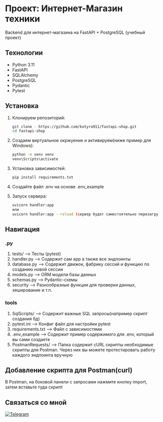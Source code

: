 # Проект: Интернет-Магазин техники
Backend для интернет-магазина на FastAPI + PostgreSQL (учебный проект)

## Технологии
- Python 3.11
- FastAPI
- SQLAlchemy
- PostgreSQL
- Pydantic
- Pytest

## Установка
1. Клонируем репозиторий:
   ```bash
   git clone - https://github.com/kotyra911/fastapi-shop.git
   cd fastapi-shop
   
2. Создаем виртуальное окржуение и активируем(ниже пример для Windows):
   ```bash
   python -m venv venv
   venv\Scripts\activate

3. Установка зависимостей:
   ```bash
   pip install requirements.txt

4. Создайте файл .env на основе .env_example

5. Запуск сервера:
   ```bash
   uvicorn handler:app
   или
   uvicorn handler:app --reload (сервер будет самостоятельно перезагружаться при изменениях)

## Навигация 


### .py
1. tests/ --> Тесты (pytest)
2. handler.py --> Содержит сам app а также все эндпоинты
3. database.py --> Содержит движок, фабрику сессий и функцию по созданию новой сессии
4. models.py --> ORM модели базы данных
5. schemas.py --> Pydantic-схемы
6. security --> Разнообразные функции для проверки данных, хеширование и т.п.
### tools
1. SqlScripts/ --> Содержит важные SQL запросы(например скрипт создания бд)
2. pytest.ini --> Конфиг файл для настройки pytest
3. requirements.txt --> Файл с зависимостями
4. .env_example --> Содержит пример содержимого для .env, который вы сами создаете
5. PostmanRequests/ --> Папка содержит cURL скрипты необходимые скрипты для Postman. Через них вы можете протестировать работу каждого эндпоинта вручную

## Добавление скрипта для Postman(curl)

   В Postman, на боковой панели с запросами нажмите кнопку import, затем вставьте туда скрипт


## Связаться со мной
[![Telegram](https://img.shields.io/badge/Telegram-2CA5E0?style=for-the-badge&logo=telegram&logoColor=white)](https://t.me/matew_1)


   
